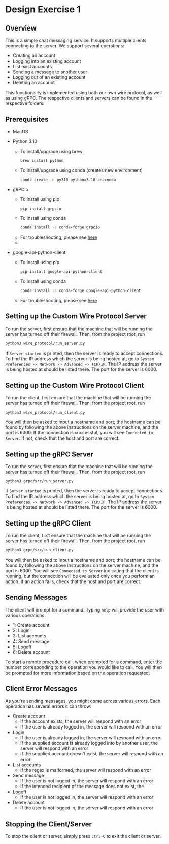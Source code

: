 # Design Exercise 1

## Overview
This is a simple chat messaging service. It supports multiple clients connecting to the server. We support several operations:
- Creating an account
- Logging into an existing account
- List exist accounts
- Sending a message to another user
- Logging out of an existing account
- Deleting an account

This functionality is implemented using both our own wire protocol, as well as using gRPC. The respective clients and servers can be found in the respective folders.

## Prerequisites
- MacOS
- Python 3.10
  - To install/upgrade using brew
    ```sh
    brew install python
    ```
  - To install/upgrade using conda (creates new environment)
    ```sh
    conda create -n py310 python=3.10 anaconda
    ```
    
- gRPCio
  - To install using pip
    ```sh
    pip install grpcio
    ```
  - To install using conda
    ```sh
    conda install -c conda-forge grpcio
    ```
  - For troubleshooting, please see [here](https://github.com/grpc/grpc)
  -
- google-api-python-client
  - To install using pip
    ```sh
    pip install google-api-python-client
    ```
  - To install using conda
    ```sh
    conda install -c conda-forge google-api-python-client
    ```
  - For troubleshooting, please see [here](https://github.com/googleapis/google-api-python-client)


## Setting up the Custom Wire Protocol Server
To run the server, first ensure that the machine that will be running the server has turned off their firewall. Then, from the project root, run 
```sh
python3 wire_protocol/run_server.py
```
If ```Server started``` is printed, then the server is ready to accept connections. To find the IP address which the server is being hosted at, go to 
```System Preferences -> Network -> Advanced -> TCP/IP```. The IP address the server is being hosted at should be listed there. The port for the server is 6000.

## Setting up the Custom Wire Protocol Client
To run the client, first ensure that the machine that will be running the server has turned off their firewall. Then, from the project root, run 
```sh
python3 wire_protocol/run_client.py
```
You will then be asked to input a hostname and port; the hostname can be found by following the above instructions on the server machine, and the port is 6000. If the connection is successful, you will see ```Connected to Server```. If not, check that the host and port are correct. 


## Setting up the gRPC Server
To run the server, first ensure that the machine that will be running the server has turned off their firewall. Then, from the project root, run 
```sh
python3 grpc/src/run_server.py
```
If ```Server started``` is printed, then the server is ready to accept connections. To find the IP address which the server is being hosted at, go to 
```System Preferences -> Network -> Advanced -> TCP/IP```. The IP address the server is being hosted at should be listed there. The port for the server is 6000.

## Setting up the gRPC Client
To run the client, first ensure that the machine that will be running the server has turned off their firewall. Then, from the project root, run 
```sh
python3 grpc/src/run_client.py
```
You will then be asked to input a hostname and port; the hostname can be found by following the above instructions on the server machine, and the port is 6000. You will see ```Connected to Server``` indicating that the client is running, but the connection will be evaluated only once you perform an action. If an action fails, check that the host and port are correct. 

## Sending Messages
The client will prompt for a command. Typing ```help``` will provide the user with various operations.
- 1: Create account 
- 2: Login 
- 3: List accounts 
- 4: Send message 
- 5: Logoff 
- 6: Delete account

To start a remote procedure call, when prompted for a command, enter the number corresponding to the operation you would like to call. You will then be prompted for more information based on the operation requested.

## Client Error Messages
As you're sending messages, you might come across various errors. Each operation has several errors it can throw:
- Create account
  - If the account exists, the server will respond with an error
  - If the user is already logged in, the server will respond with an error
- Login 
  - If the user is already logged in, the server will respond with an error
  - If the supplied account is already logged into by another user, the server will respond with an error
  - If the supplied account doesn't exist, the server will respond with an error
- List accounts 
  - If the regex is malformed, the server will respond with an error
- Send message 
  - If the user is not logged in, the server will respond with an error
  - If the intended recipient of the message does not exist, the 
- Logoff 
  - If the user is not logged in, the server will respond with an error
- Delete account
  - If the user is not logged in, the server will respond with an error

## Stopping the Client/Server
To stop the client or server, simply press ```ctrl-C``` to exit the client or server. 


